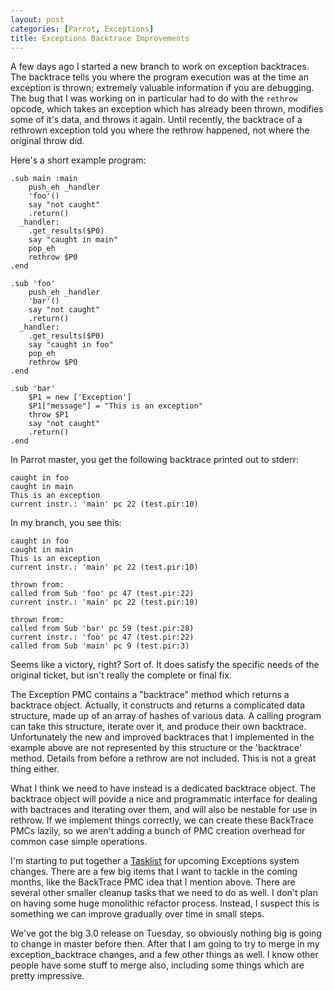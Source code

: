 ```yaml
---
layout: post
categories: [Parrot, Exceptions]
title: Exceptions Backtrace Improvements
---
```


A few days ago I started a new branch to work on exception backtraces. The
backtrace tells you where the program execution was at the time an exception
is thrown; extremely valuable information if you are debugging. The bug that
I was working on in particular had to do with the `rethrow` opcode, which
takes an exception which has already been thrown, modifies some of it's data,
and throws it again. Until recently, the backtrace of a rethrown exception
told you where the rethrow happened, not where the original throw did.

Here's a short example program:

    .sub main :main
        push_eh _handler
        'foo'()
        say "not caught"
        .return()
      _handler:
        .get_results($P0)
        say "caught in main"
        pop_eh
        rethrow $P0
    .end

    .sub 'foo'
        push_eh _handler
        'bar'()
        say "not caught"
        .return()
      _handler:
        .get_results($P0)
        say "caught in foo"
        pop_eh
        rethrow $P0
    .end

    .sub 'bar'
        $P1 = new ['Exception']
        $P1["message"] = "This is an exception"
        throw $P1
        say "not caught"
        .return()
    .end

In Parrot master, you get the following backtrace printed out to stderr:

    caught in foo
    caught in main
    This is an exception
    current instr.: 'main' pc 22 (test.pir:10)

In my branch, you see this:

    caught in foo
    caught in main
    This is an exception
    current instr.: 'main' pc 22 (test.pir:10)

    thrown from:
    called from Sub 'foo' pc 47 (test.pir:22)
    current instr.: 'main' pc 22 (test.pir:10)

    thrown from:
    called from Sub 'bar' pc 59 (test.pir:28)
    current instr.: 'foo' pc 47 (test.pir:22)
    called from Sub 'main' pc 9 (test.pir:3)

Seems like a victory, right? Sort of. It does satisfy the specific needs of
the original ticket, but isn't really the complete or final fix.

The Exception PMC contains a "backtrace" method which returns a backtrace
object. Actually, it  constructs and returns a complicated data structure,
made up of an array of hashes of various data. A calling program can take this
structure, iterate over it, and produce their own backtrace. Unfortunately the
new and improved backtraces that I implemented in the example above are not
represented by this structure or the 'backtrace' method. Details from before a
rethrow are not included. This is not a great thing either.

What I think we need to have instead is a dedicated backtrace object. The
backtrace object will povide a nice and programmatic interface for dealing
with bactraces and iterating over them, and will also be nestable for use in
rethrow.  If we implement things correctly, we can create these BackTrace PMCs
lazily, so we aren't adding a bunch of PMC creation overhead for common case
simple operations.

I'm starting to put together a [Tasklist] for upcoming Exceptions system
changes. There are a few big items that I want to tackle in the coming months,
like the BackTrace PMC idea that I mention above. There are several other
smaller cleanup tasks that we need to do as well. I don't plan on having some
huge monolithic refactor process. Instead, I suspect this is something we can
improve gradually over time in small steps.

[Tasklist]: http://trac.parrot.org/parrot/wiki/PackfileTasklist

We've got the big 3.0 release on Tuesday, so obviously nothing big is going to
change in master before then. After that I am going to try to merge in my
exception_backtrace changes, and a few other things as well. I know other
people have some stuff to merge also, including some things which are pretty
impressive.
